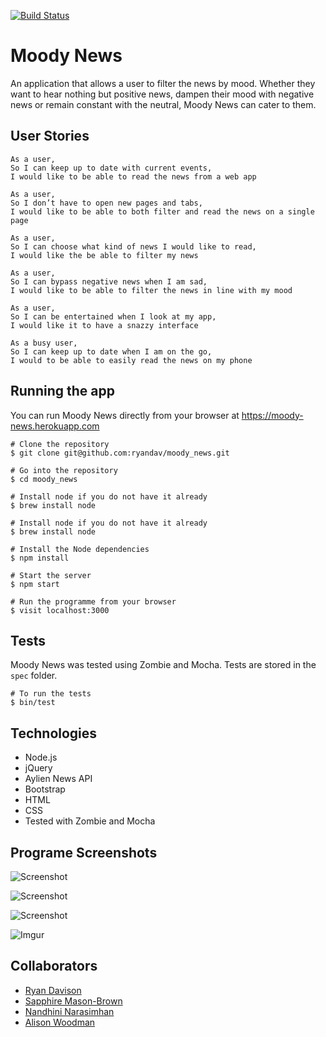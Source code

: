 [![Build Status](https://travis-ci.org/ryandav/moody_news.svg?branch=add-emoji-files)](https://travis-ci.org/ryandav/moody_news)

# Moody News

An application that allows a user to filter the news by mood. Whether they want to hear nothing but positive news, dampen their mood with negative news or remain constant with the neutral, Moody News can cater to them.

## User Stories

```
As a user,
So I can keep up to date with current events,
I would like to be able to read the news from a web app
```

```
As a user,
So I don’t have to open new pages and tabs,
I would like to be able to both filter and read the news on a single page
```

```
As a user,
So I can choose what kind of news I would like to read,
I would like the be able to filter my news
```

```
As a user,
So I can bypass negative news when I am sad,
I would like to be able to filter the news in line with my mood
```

```
As a user,
So I can be entertained when I look at my app,
I would like it to have a snazzy interface
```

```
As a busy user,
So I can keep up to date when I am on the go,
I would to be able to easily read the news on my phone
```

## Running the app

You can run Moody News directly from your browser at https://moody-news.herokuapp.com

```
# Clone the repository
$ git clone git@github.com:ryandav/moody_news.git
```

```
# Go into the repository
$ cd moody_news
```

```
# Install node if you do not have it already
$ brew install node
```

```
# Install node if you do not have it already
$ brew install node
```

```
# Install the Node dependencies
$ npm install
```

```
# Start the server
$ npm start
```

```
# Run the programme from your browser
$ visit localhost:3000
```

## Tests

Moody News was tested using Zombie and Mocha. Tests are stored in the `spec` folder.

```
# To run the tests
$ bin/test
```

## Technologies
* Node.js
* jQuery
* Aylien News API
* Bootstrap
* HTML
* CSS
* Tested with Zombie and Mocha

## Programe Screenshots

![Screenshot](http://i.imgur.com/XVUOgHt.png)

![Screenshot](http://i.imgur.com/4fK4EkB.png)

![Screenshot](http://i.imgur.com/uz1yJMR.png)

![Imgur](http://i.imgur.com/Nlrqw6c.png)

## Collaborators
* [Ryan Davison](https://github.com/ryandav)
* [Sapphire Mason-Brown](https://github.com/SaphMB)
* [Nandhini Narasimhan](https://github.com/Nandhini31)
* [Alison Woodman](https://github.com/AlisonWoodman)
